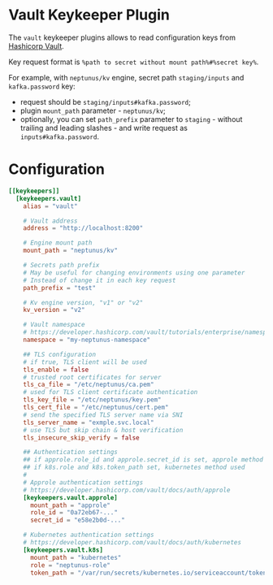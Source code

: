 # Vault Keykeeper Plugin

The `vault` keykeeper plugins allows to read configuration keys from [Hashicorp Vault](https://developer.hashicorp.com/vault). 

Key request format is `%path to secret without mount path%#%secret key%`. 

For example, with `neptunus/kv` engine, secret path `staging/inputs` and `kafka.password` key:
 - request should be `staging/inputs#kafka.password`;
 - plugin `mount_path` parameter - `neptunus/kv`;
 - optionally, you can set `path_prefix` parameter to `staging` - without trailing and leading slashes - and write request as `inputs#kafka.password`.

# Configuration
```toml
[[keykeepers]]
  [keykeepers.vault]
    alias = "vault"

    # Vault address
    address = "http://localhost:8200"

    # Engine mount path
    mount_path = "neptunus/kv"

    # Secrets path prefix
    # May be useful for changing environments using one parameter
    # Instead of change it in each key request
    path_prefix = "test"

    # Kv engine version, "v1" or "v2"
    kv_version = "v2"

    # Vault namespace
    # https://developer.hashicorp.com/vault/tutorials/enterprise/namespace-structure
    namespace = "my-neptunus-namespace"

    ## TLS configuration
    # if true, TLS client will be used
    tls_enable = false
    # trusted root certificates for server
    tls_ca_file = "/etc/neptunus/ca.pem"
    # used for TLS client certificate authentication
    tls_key_file = "/etc/neptunus/key.pem"
    tls_cert_file = "/etc/neptunus/cert.pem"
    # send the specified TLS server name via SNI
    tls_server_name = "exmple.svc.local"
    # use TLS but skip chain & host verification
    tls_insecure_skip_verify = false

    ## Authentication settings
    ## if approle.role_id and approle.secret_id is set, approle method used
    ## if k8s.role and k8s.token_path set, kubernetes method used
    #
    # Approle authentication settings
    # https://developer.hashicorp.com/vault/docs/auth/approle
    [keykeepers.vault.approle]
      mount_path = "approle"
      role_id = "0a72eb67-..."
      secret_id = "e58e2b0d-..."

    # Kubernetes authentication settings
    # https://developer.hashicorp.com/vault/docs/auth/kubernetes
    [keykeepers.vault.k8s]
      mount_path = "kubernetes"
      role = "neptunus-role"
      token_path = "/var/run/secrets/kubernetes.io/serviceaccount/token"
```
